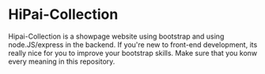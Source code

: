 # HiPai-Collection
Hipai-Collection is a showpage website using bootstrap and using node.JS/express in the backend.
If you're new to front-end development, its really nice for you to improve your bootstrap skills. Make sure that you konw every meaning in this repository.

